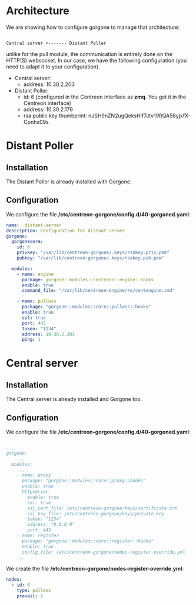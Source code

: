 # Architecture

We are showing how to configure gorgone to manage that architecture:

```text

Central server <------- Distant Poller
```
unlike for the pull module, the communication is entirely done on the HTTP(S) websocket.
In our case, we have the following configuration (you need to adapt it to your configuration).

* Central server:
  * address: 10.30.2.203
* Distant Poller:
  * id: 6 (configured in the Centreon interface as **zmq**. You get it in the Centreon interface)
  * address: 10.30.2.179
  * rsa public key thumbprint: nJSH9nZN2ugQeksHif7Jtv19RQA58yjxfX-Cpnhx09s

# Distant Poller

## Installation

The Distant Poller is already installed with Gorgone.

## Configuration

We configure the file **/etc/centreon-gorgone/config.d/40-gorgoned.yaml**:

```yaml
name:  distant-server
description: Configuration for distant server
gorgone:
  gorgonecore:
    id: 6
    privkey: "/var/lib/centreon-gorgone/.keys/rsakey.priv.pem"
    pubkey: "/var/lib/centreon-gorgone/.keys/rsakey.pub.pem"

  modules:
    - name: engine
      package: gorgone::modules::centreon::engine::hooks
      enable: true
      command_file: "/var/lib/centreon-engine/rw/centengine.cmd"

    - name: pullwss
      package: "gorgone::modules::core::pullwss::hooks"
      enable: true
      ssl: true
      port: 443
      token: "1234"
      address: 10.30.2.203
      ping: 1
```

# Central server

## Installation

The Central server is already installed and Gorgone too.

## Configuration

We configure the file **/etc/centreon-gorgone/config.d/40-gorgoned.yaml**:

```yaml

...
gorgone:
    ...
  modules:
    ...
    - name: proxy
      package: "gorgone::modules::core::proxy::hooks"
      enable: true
      httpserver:
        enable: true
        ssl: true
        ssl_cert_file: /etc/centreon-gorgone/keys/certificate.crt
        ssl_key_file: /etc/centreon-gorgone/keys/private.key
        token: "1234"
        address: "0.0.0.0"
        port: 443      
    - name: register
      package: "gorgone::modules::core::register::hooks"
      enable: true
      config_file: /etc/centreon-gorgone/nodes-register-override.yml
    ...
```

We create the file **/etc/centreon-gorgone/nodes-register-override.yml**:

```yaml
nodes:
  - id: 6
    type: pullwss
    prevail: 1
```
